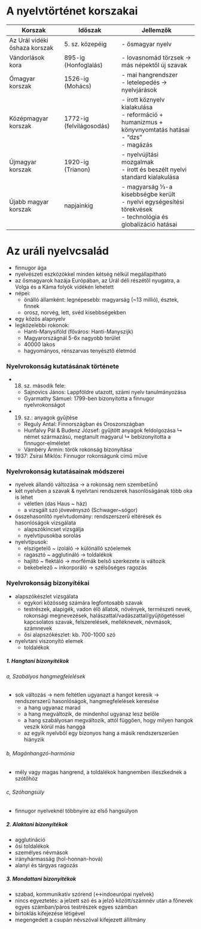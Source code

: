 # A nyelvtörténet korszakai

| Korszak                       | Időszak                  | Jellemzők                                                                                                        |
| ----------------------------- | ------------------------ | ---------------------------------------------------------------------------------------------------------------- |
| Az Urál vidéki őshaza korszak | 5. sz. közepéig          | - ősmagyar nyelv                                                                                                 |
| Vándorlások kora              | 895-ig (Honfoglalás)     | - lovasnomád törzsek → más népektől új szavak                                                                    |
| Ómagyar korszak               | 1526-ig (Mohács)         | - mai hangrendszer<br>- letelepedés → nyelvjárások                                                               |
| Középmagyar korszak           | 1772-ig (felvilágosodás) | - írott köznyelv kialakulása<br>- reformáció + humanizmus + könyvnyomtatás hatásai<br>- “dzs”<br>- magázás       |
| Újmagyar korszak              | 1920-ig (Trianon)        | - nyelvújítási mozgalmak<br>- írott és beszélt nyelvi standard kialakulása                                       |
| Újabb magyar korszak          | napjainkig               | - magyarság ⅓-a kisebbségbe került<br>- nyelvi egységesítési törekvések<br>- technológia és globalizáció hatásai |
# Az uráli nyelvcsalád 

- finnugor ága
- nyelvészeti eszközökkel minden kétség nélkül megállapítható
- az ősmagyarok hazája Európában, az Urál déli részétől nyugatra, a Volga és a Káma folyók vidékén lehetett
- népei:
	- önálló államként: legnépesebb: magyarság (~13 millió), észtek, finnek
	- orosz, norvég, lett, svéd kisebbségekben
- egy közös alapnyelv
- legközelebbi rokonok:
	- Hanti-Manysiföld (főváros: Hanti-Manyszijk)
	- Magyarországnál 5-6x nagyobb terület
	- 40000 lakos
	- hagyományos, rénszarvas tenyésztő életmód

### Nyelvrokonság kutatásának története

- 18. sz. második fele:
	- Sajnovics János: Lappföldre utazott, számi nyelv tanulmányozása
	- Gyarmathy Sámuel: 1799-ben bizonyította a finnugor nyelvrokonságot
- 19. sz.: anyagok gyűjtése
	- Reguly Antal: Finnországban és Oroszországban
	- Hunfalvy Pál & Budenz József: gyűjtött anyagok feldolgozása
		↳ német származású, megtanult magyarul
		↳ bebizonyította a finnugor-elméletet
	- Vámbéry Ármin: török rokonság bizonyítása
- 1937: Zsirai Miklós: Finnugor rokonságunk című műve

### Nyelvrokonság kutatásainak módszerei

- nyelvek állandó változása → a rokonság nem szembetűnő
- két nyelvben a szavak & nyelvtani rendszerek hasonlóságának több oka is lehet
	- véletlen (das Haus ~ ház)
	- a vizsgált szó jövevényszó (Schwager~sógor)
- összehasonlító nyelvtudomány: rendszerszerű eltérések és hasonlóságok vizsgálata
	- alapszókincset vizsgálja
	- nyelvtípusokba sorolás
- nyelvtípusok:
	- elszigetelő ~ izoláló → különálló szóelemek
	- ragasztó ~ agglutináló → toldalékok
	- hajlító ~ flektáló → morfémák belső szerkezete is változik
	- bekebelező ~ inkorporáló → szélsőséges ragozás

### Nyelvrokonság bizonyítékai

- alapszókészlet vizsgálata
	- egykori közösség számára legfontosabb szavak
	- testrészek, alapigék, vadon élő állatok, növények, természeti nevek, rokonsági megnevezések, halászattal/vadászattal/gyűjtögetéssel kapcsolatos szavak, felszerelések, melléknevek, névmások, számnevek
	- ősi alapszókészlet: kb. 700-1000 szó
- nyelvtani viszonyító elemek
	- toldalékok

##### 1. Hangtani bizonyítékok

###### a, Szabályos hangmegfelelések

- sok változás → nem feltétlen ugyanazt a hangot keresik → rendszerszerű hasonlóságok, hangmegfelelések keresése
	- a hang ugyanaz marad
	- a hang megváltozik, de mindenhol ugyanaz lesz belőle
	- a hang szabályosan megváltozik, attól függően, hogy milyen hangok veszik körül más hanggá
	- az egyik nyelvből egy bizonyos hang a másik rendszerszerűen hiányzik

###### b, Magánhangzó-harmónia

- mély vagy magas hangrend, a toldalékok hangnemben illeszkednek a szótőhöz

###### c, Szóhangsúly

- finnugor nyelveknél többnyire az első hangsúlyon

##### 2. Alaktani bizonyítékok

- agglutináció
- ősi toldalékok
- személyes névmások
- irányhármasság (hol-honnan-hová)
- alanyi és tárgyas ragozás

##### 3. Mondattani bizonyítékok

- szabad, kommunikatív szórend (↔indoeurópai nyelvek)
- nincs egyeztetés: a jelzett szó és a jelző között/számnév után a főnevek egyes számban/páros testrészek egyes számban
- birtoklás kifejezése létigével
- megengedett a csupán névszóval kifejezett állítmány
